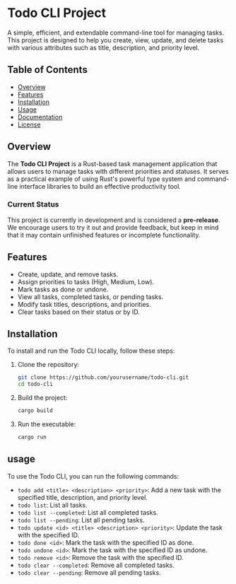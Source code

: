 # Todo CLI Project

A simple, efficient, and extendable command-line tool for managing tasks. This project is designed to help you create, view, update, and delete tasks with various attributes such as title, description, and priority level.

## Table of Contents
- [Overview](#overview)
- [Features](#features)
- [Installation](#installation)
- [Usage](#usage)
- [Documentation](#documentation)
- [License](#license)

## Overview
The **Todo CLI Project** is a Rust-based task management application that allows users to manage tasks with different priorities and statuses. It serves as a practical example of using Rust's powerful type system and command-line interface libraries to build an effective productivity tool.

### Current Status
This project is currently in development and is considered a **pre-release**. We encourage users to try it out and provide feedback, but keep in mind that it may contain unfinished features or incomplete functionality.

## Features
- Create, update, and remove tasks.
- Assign priorities to tasks (High, Medium, Low).
- Mark tasks as done or undone.
- View all tasks, completed tasks, or pending tasks.
- Modify task titles, descriptions, and priorities.
- Clear tasks based on their status or by ID.

## Installation
To install and run the Todo CLI locally, follow these steps:

1. Clone the repository:
   ```bash
   git clone https://github.com/yourusername/todo-cli.git
   cd todo-cli

2. Build the project:
   ```bash
   cargo build

3. Run the executable:
   ```bash
   cargo run

## usage
To use the Todo CLI, you can run the following commands:

- `todo add <title> <description> <priority>`: Add a new task with the specified title, description, and priority level.
- `todo list`: List all tasks.
- `todo list --completed`: List all completed tasks.
- `todo list --pending`: List all pending tasks.
- `todo update <id> <title> <description> <priority>`: Update the task with the specified ID.
- `todo done <id>`: Mark the task with the specified ID as done.
- `todo undone <id>`: Mark the task with the specified ID as undone.
- `todo remove <id>`: Remove the task with the specified ID.
- `todo clear --completed`: Remove all completed tasks.
- `todo clear --pending`: Remove all pending tasks.



